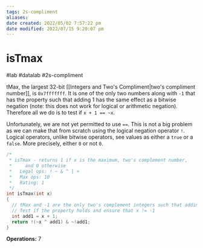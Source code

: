 ```yaml
---
tags: 2s-compliment 
aliases: 
date created: 2022/05/02 7:57:22 pm
date modified: 2022/07/15 9:20:07 pm
---
```


# isTmax

#lab #datalab #2s-compliment

tMax, the largest 32-bit [[Integers and Two's Compliment|two's compliment number]], is `0x7fffffff`. It is one of the only two numbers along with `-1` that has the property such that adding 1 has the same effect as a bitwise negation (note: this does not work for logical or arithmetic negation). Therefore all we do is to test if `x + 1 == ~x`.

Unfortunately, we are not yet permitted to use `==`. This is not a big problem as we can make that from scratch using the logical negation operator `!`. Logical operators, unlike bitwise operators, see values as either a `true` or a `false`. More precisely, either `0` or not `0`.

```c
/*
 * isTmax - returns 1 if x is the maximum, two's complement number,
 *     and 0 otherwise
 *   Legal ops: ! ~ & ^ | +
 *   Max ops: 10
 *   Rating: 1
 */
int isTmax(int x)
{
  // tMax and -1 are the only two's complement integers such that adding one has the same effect as a bitwise negation operation
  // Test if the property holds and ensure that x != -1
  int add1 = x + 1;
  return !(~x ^ add1) & ~!add1;
}
```

**Operations:** 7
